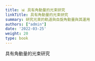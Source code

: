 ```yaml
---
title: 📊 具有角動量的光束研究
linkTitle: 具有角動量的光束研究
summary: 研究光束的軌道與自旋角動量與其運用
authors: ["admin"]
date: '2022-03-25'
weight: 20
type: book
---
```





具有角動量的光束研究
